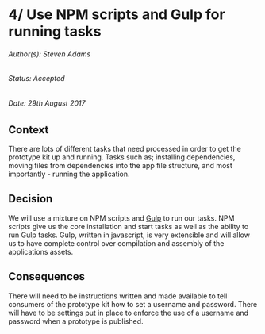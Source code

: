 # 4/ Use NPM scripts and Gulp for running tasks
###### Author(s): Steven Adams
###### Status: Accepted
###### Date: 29th August 2017

## Context
There are lots of different tasks that need processed in order to get the prototype kit up and running. Tasks such as; installing dependencies, moving files from dependencies into the app file structure, and most importantly - running the application.

## Decision
We will use a mixture on NPM scripts and [Gulp](https://gulpjs.com) to run our tasks. NPM scripts give us the core installation and start tasks as well as the ability to run Gulp tasks. Gulp, written in javascript, is very extensible and will allow us to have complete control over compilation and assembly of the applications assets.


## Consequences
There will need to be instructions written and made available to tell consumers of the prototype kit how to set a username and password. There will have to be settings put in place to enforce the use of a username and password when a prototype is published.
